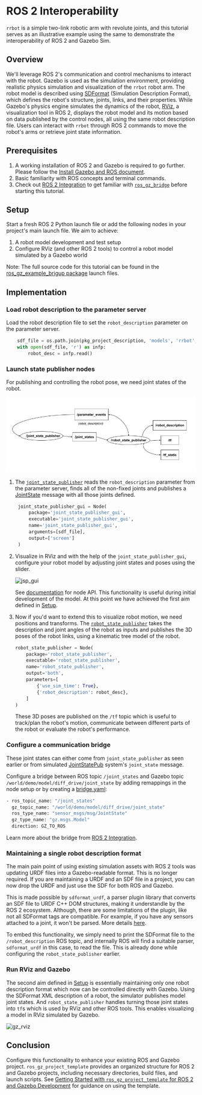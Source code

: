 # ROS 2 Interoperability

`rrbot` is a simple two-link robotic arm with revolute joints, and this tutorial serves as an illustrative example using the same to demonstrate the interoperability of ROS 2 and Gazebo Sim.

## Overview
We'll leverage ROS 2's communication and control mechanisms to interact with the robot. Gazebo is used as the simulation environment, providing realistic physics simulation and visualization of the `rrbot` robot arm.
The robot model is described using [SDFormat](http://sdformat.org/) (Simulation Description Format), which defines the robot's structure, joints, links, and their properties.
While Gazebo's physics engine simulates the dynamics of the robot, [RViz](https://github.com/ros2/rviz), a visualization tool in ROS 2, displays the robot model and its motion based on data published by the control nodes, all using the same robot description file.
Users can interact with `rrbot` through ROS 2 commands to move the robot's arms or retrieve joint state information.

## Prerequisites

1. A working installation of ROS 2 and Gazebo is required to go further. Please follow the [Install Gazebo and ROS document](/docs/latest/ros_installation). 
2. Basic familiarity with ROS concepts and terminal commands.
3. Check out [ROS 2 Integration](ros2_integration) to get familiar with [`ros_gz_bridge`](https://github.com/gazebosim/ros_gz) before starting this tutorial.

## Setup

Start a fresh ROS 2 Python launch file or add the following nodes in your project's main launch file. We aim to achieve:
1. A robot model development and test setup
2. Configure RViz (and other ROS 2 tools) to control a robot model simulated by a Gazebo world

Note: The full source code for this tutorial can be found in the [ros_gz_example_brigup package](https://github.com/gazebosim/ros_gz_project_template/tree/main/ros_gz_example_bringup/launch) launch files.

## Implementation

### Load robot description to the parameter server

Load the robot description file to set the `robot_description` parameter on the parameter server.

```python
    sdf_file = os.path.join(pkg_project_description, 'models', 'rrbot', 'model.sdf')
    with open(sdf_file, 'r') as infp:
        robot_desc = infp.read()
```

### Launch state publisher nodes

For publishing and controlling the robot pose, we need joint states of the robot.

![jsp](tutorials/ros2_integration/jsp_diagram.jpg)

1. The [`joint_state_publisher`](https://github.com/ros/joint_state_publisher) reads the `robot_description` parameter from the parameter server, finds all of the non-fixed joints and publishes a [JointState](https://docs.ros.org/en/api/sensor_msgs/html/msg/JointState.html) message with all those joints defined.
   ```python
    joint_state_publisher_gui = Node(
        package='joint_state_publisher_gui',
        executable='joint_state_publisher_gui',
        name='joint_state_publisher_gui',
        arguments=[sdf_file],
        output=['screen']
    )
    ```
2. Visualize in RViz and with the help of the `joint_state_publisher_gui`, configure your robot model by adjusting joint states and poses using the slider.

   ![jsp_gui](tutorials/ros2_integration/jsp_gui.png)

   See [documentation](http://docs.ros.org/en/rolling/p/joint_state_publisher_gui/) for node API.
   This functionality is useful during initial development of the model.
   At this point we have achieved the first aim defined in [Setup](#setup). 

3. Now if you'd want to extend this to visualize robot motion, we need positions and transforms.
   The [`robot_state_publisher`](https://github.com/ros/robot_state_publisher) takes the description and joint angles of the robot as inputs and publishes the 3D poses of the robot links, using a kinematic tree model of the robot.
    ```python
    robot_state_publisher = Node(
        package='robot_state_publisher',
        executable='robot_state_publisher',
        name='robot_state_publisher',
        output='both',
        parameters=[
            {'use_sim_time': True},
            {'robot_description': robot_desc},
        ]
    )
    ```
   These 3D poses are published on the `/tf` topic which is useful to track/plan the robot's motion, communicate between different parts of the robot or evaluate the robot's performance.

### Configure a communication bridge

These joint states can either come from `joint_state_publisher` as seen earlier or from simulated [JointStatePub](https://gazebosim.org/api/sim/8/classgz_1_1sim_1_1systems_1_1JointStatePublisher.html) system's `joint_state` message.

Configure a bridge between ROS topic `/joint_states` and Gazebo topic `/world/demo/model/diff_drive/joint_state` by adding remappings in the node setup or by creating a [bridge.yaml](https://github.com/gazebosim/ros_gz_project_template/blob/main/ros_gz_example_bringup/config/ros_gz_example_bridge.yaml):

```bash
- ros_topic_name: "/joint_states"
  gz_topic_name: "/world/demo/model/diff_drive/joint_state"
  ros_type_name: "sensor_msgs/msg/JointState"
  gz_type_name: "gz.msgs.Model"
  direction: GZ_TO_ROS
```

Learn more about the bridge from [ROS 2 Integration](ros2_integration).

### Maintaining a single robot description format

The main pain point of using existing simulation assets with ROS 2 tools was updating URDF files into a Gazebo-readable format. This is no longer required. If you are maintaining a URDF and an SDF file in a project, you can now drop the URDF and just use the SDF for both ROS and Gazebo.

This is made possible by `sdformat_urdf`, a parser plugin library that converts an SDF file to URDF C++ DOM structures, making it understandle by the ROS 2 ecosystem.
Although, there are some limitations of the plugin, like not all SDFormat tags are compatible. For example, if you have any sensors attached to a joint, it won't be parsed. More details [here](https://github.com/ros/sdformat_urdf/tree/ros2/sdformat_urdf).

To embed this functionality, we simply need to print the SDFormat file to the `/robot_description` ROS topic, and internally ROS will find a suitable parser, `sdformat_urdf` in this case, to read the file. This is already done while configuring the `robot_state_publisher` earlier.

### Run RViz and Gazebo

The second aim defined in [Setup](#setup) is essentially maintaining only one robot description format which now can be controlled directly with Gazebo.
Using the SDFormat XML description of a robot, the simulator publishes model joint states.
And `robot_state_publisher` handles turning those joint states into `tf`s which is used by RViz and other ROS tools.
This enables visualizing a model in RViz simulated by Gazebo.

![gz_rviz](tutorials/ros2_integration/gz_rviz.gif)

## Conclusion

Configure this functionality to enhance your existing ROS and Gazebo project.
`ros_gz_project_template` provides an organized structure for ROS 2 and Gazebo projects, including necessary directories, build files, and launch scripts.
See [Getting Started with `ros_gz_project_template` for ROS 2 and Gazebo Development](ros_gz_project_template_guide) for guidance on using the template.
